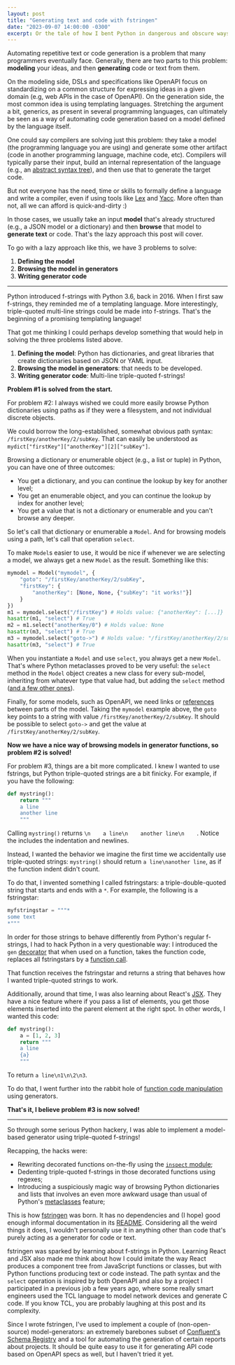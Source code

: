 ```yaml
---
layout: post
title: "Generating text and code with fstringen"
date: "2023-09-07 14:00:00 -0300"
excerpt: Or the tale of how I bent Python in dangerous and obscure ways.
---
```


Automating repetitive text or code generation is a problem that many programmers eventually face. Generally, there are two parts to this problem: **modeling** your ideas, and then **generating** code or text from them.

On the modeling side, DSLs and specifications like OpenAPI focus on standardizing on a common structure for expressing ideas in a given domain (e.g, web APIs in the case of OpenAPI). On the generation side, the most common idea is using templating languages. Stretching the argument a bit, generics, as present in several programming languages, can ultimately be seen as a way of automating code generation based on a model defined by the language itself.

One could say compilers are solving just this problem: they take a model (the programming language you are using) and generate some other artifact (code in another programming language, machine code, etc). Compilers will typically parse their input, build an internal representation of the language (e.g., an [abstract syntax tree](https://en.wikipedia.org/wiki/Abstract_syntax_tree)), and then use that to generate the target code.

But not everyone has the need, time or skills to formally define a language and write a compiler, even if using tools like [Lex](https://en.wikipedia.org/wiki/Lex_(software)) and [Yacc](https://en.wikipedia.org/wiki/Yacc). More often than not, all we can afford is quick-and-dirty :)

In those cases, we usually take an input **model** that's already structured (e.g., a JSON model or a dictionary) and then **browse** that model to **generate text** or code. That's the lazy approach this post will cover.

To go with a lazy approach like this, we have 3 problems to solve:

1. **Defining the model**
2. **Browsing the model in generators**
3. **Writing generator code**

---

Python introduced f-strings with Python 3.6, back in 2016. When I first saw f-strings, they reminded me of a templating language. More interestingly, triple-quoted multi-line strings could be made into f-strings. That's the beginning of a promising templating language!

That got me thinking I could perhaps develop something that would help in solving the three problems listed above.

1. **Defining the model**: Python has dictionaries, and great libraries that create dictionaries based on JSON or YAML input.
2. **Browsing the model in generators**: that needs to be developed.
3. **Writing generator code**: Multi-line triple-quoted f-strings!

**Problem #1 is solved from the start.**

For problem #2: I always wished we could more easily browse Python dictionaries using paths as if they were a filesystem, and not individual discrete objects.

We could borrow the long-established, somewhat obvious path syntax: `/firstKey/anotherKey/2/subKey`. That can easily be understood as `mydict["firstKey"]["anotherKey"][2]["subKey"]`.

Browsing a dictionary or enumerable object (e.g., a list or tuple) in Python, you can have one of three outcomes:
- You get a dictionary, and you can continue the lookup by key for another level;
- You get an enumerable object, and you can continue the lookup by index for another level;
- You get a value that is not a dictionary or enumerable and you can't browse any deeper.

So let's call that dictionary or enumerable a `Model`. And for browsing models using a path, let's call that operation `select`.

To make `Model`s easier to use, it would be nice if whenever we are selecting a model, we always get a new `Model` as the result. Something like this:
```py
mymodel = Model("mymodel", {
    "goto": "/firstKey/anotherKey/2/subKey",
    "firstKey": {
        "anotherKey": [None, None, {"subKey": "it works!"}]
    }
})
m1 = mymodel.select("/firstKey") # Holds value: {"anotherKey": [...]}
hasattr(m1, "select") # True
m2 = m1.select("anotherKey/0") # Holds value: None
hasattr(m3, "select") # True
m3 = mymodel.select("goto->") # Holds value: "/firstKey/anotherKey/2/subKey"
hasattr(m3, "select") # True
```

When you instantiate a `Model` and use `select`, you always get a new `Model`. That's where Python metaclasses proved to be very useful: the `select` method in the `Model` object creates a new class for every sub-model, inheriting from whatever type that value had, but adding the `select` method ([and a few other ones](https://github.com/alnvdl/fstringen#using)).

Finally, for some models, such as OpenAPI, we need links or [references](https://spec.openapis.org/oas/latest.html#reference-object) between parts of the model. Taking the `mymodel` example above, the `goto` key points to a string with value `/firstKey/anotherKey/2/subKey`. It should be possible to select `goto->` and get the value at `/firstKey/anotherKey/2/subKey`.

**Now we have a nice way of browsing models in generator functions, so problem #2 is solved!**

For problem #3, things are a bit more complicated. I knew I wanted to use fstrings, but Python triple-quoted strings are a bit finicky. For example, if you have the following:
```py
def mystring():
    return """
    a line
    another line
    """
```

Calling `mystring()` returns `\n    a line\n    another line\n    `. Notice the includes the indentation and newlines.

Instead, I wanted the behavior we imagine the first time we accidentally use triple-quoted strings: `mystring()` should return `a line\nanother line`, as if the function indent didn't count.

To do that, I invented something I called fstringstars: a triple-double-quoted string that starts and ends with a `*`. For example, the following is a fstringstar:
```py
myfstringstar = """*
some text
*"""
```

In order for those strings to behave differently from Python's regular f-strings, I had to hack Python in a very questionable way: I introduced the `gen` [decorator](https://github.com/alnvdl/fstringen/blob/d7df5d624e6268675b43cd55cc3e1db661cd16ca/fstringen/generator.py#L151-L212) that when used on a function, takes the function code, replaces all fstringstars by a [function call](https://github.com/alnvdl/fstringen/blob/d7df5d624e6268675b43cd55cc3e1db661cd16ca/fstringen/generator.py#L117-L132).

That function receives the fstringstar and returns a string that behaves how I wanted triple-quoted strings to work.

Additionally, around that time, I was also learning about React's [JSX](https://react.dev/learn/writing-markup-with-jsx). They have a nice feature where if you pass a list of elements, you get those elements inserted into the parent element at the right spot. In other words, I wanted this code:
```py
def mystring():
    a = [1, 2, 3]
    return """
    a line
    {a}
    """
```

To return `a line\n1\n\2\n3`.

To do that, I went further into the rabbit hole of [function code manipulation](https://github.com/alnvdl/fstringen/blob/d7df5d624e6268675b43cd55cc3e1db661cd16ca/fstringen/generator.py#L16-L51) using generators.

**That's it, I believe problem #3 is now solved!**

---

So through some serious Python hackery, I was able to implement a model-based generator using triple-quoted f-strings!

Recapping, the hacks were:

- Rewriting decorated functions on-the-fly using the [`inspect` module](https://docs.python.org/3/library/inspect.html);
- Dedenting triple-quoted f-strings in those decorated functions using regexes;
- Introducing a suspiciously magic way of browsing Python dictionaries and lists that involves an even more awkward usage than usual of Python's [metaclasses](https://docs.python.org/3/reference/datamodel.html#metaclasses) feature;

This is how [fstringen](https://github.com/alnvdl/fstringen) was born. It has no dependencies and (I hope) good enough informal documentation in its [README](https://github.com/alnvdl/fstringen#readme). Considering all the weird things it does, I wouldn't personally use it in anything other than code that's purely acting as a generator for code or text.

fstringen was sparked by learning about f-strings in Python. Learning React and JSX also made me think about how I could imitate the way React produces a component tree from JavaScript functions or classes, but with Python functions producing text or code instead. The path syntax and the `select` operation is inspired by both OpenAPI and also by a project I participated in a previous job a few years ago, where some really smart engineers used the TCL language to model network devices and generate C code. If you know TCL, you are probably laughing at this post and its complexity.

Since I wrote fstringen, I've used to implement a couple of (non-open-source) model-generators: an extremely barebones subset of [Confluent's Schema Registry](https://docs.confluent.io/platform/current/schema-registry/index.html) and a tool for automating the generation of certain reports about projects. It should be quite easy to use it for generating API code based on OpenAPI specs as well, but I haven't tried it yet.
